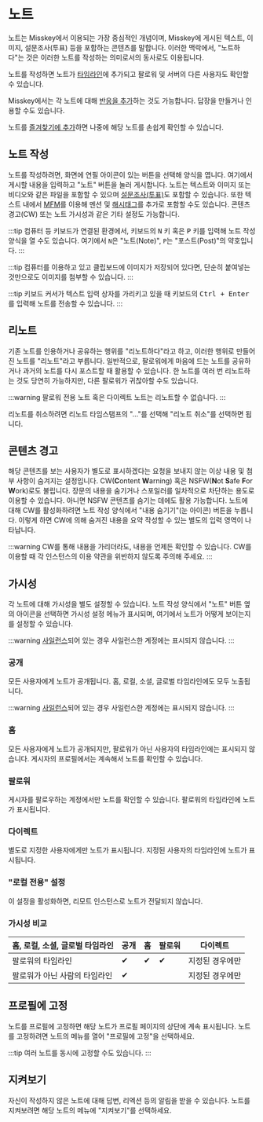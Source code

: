 # 노트
노트는 Misskey에서 이용되는 가장 중심적인 개념이며, Misskey에 게시된 텍스트, 이미지, 설문조사(투표) 등을 포함하는 콘텐츠를 말합니다.
이러한 맥락에서, "노트하다"는 것은 이러한 노트를 작성하는 의미로서의 동사로도 이용됩니다.

노트를 작성하면 노트가 [타임라인](./timeline.md)에 추가되고 팔로워 및 서버의 다른 사용자도 확인할 수 있습니다.

Misskey에서는 각 노트에 대해 [반응을 추가](./reaction.md)하는 것도 가능합니다. 답장을 만들거나 인용할 수도 있습니다.

노트를 [즐겨찾기에 추가](./favorite.md)하면 나중에 해당 노트를 손쉽게 확인할 수 있습니다.

## 노트 작성
노트를 작성하려면, 화면에 연필 아이콘이 있는 버튼을 선택해 양식을 엽니다. 여기에서 게시할 내용을 입력하고 "노트" 버튼을 눌러 게시합니다.
노트는 텍스트와 이미지 또는 비디오와 같은 파일을 포함할 수 있으며 [설문조사(투표)](./poll.md)도 포함할 수 있습니다.
또한 텍스트 내에서 [MFM](./mfm.md)를 이용해 멘션 및 [해시태그](./hashtag.md)를 추가로 포함할 수도 있습니다.
콘텐츠 경고(CW) 또는 노트 가시성과 같은 기타 설정도 가능합니다.

:::tip
컴퓨터 등 키보드가 연결된 환경에서, 키보드의 <kbd class="key">N</kbd> 키 혹은 <kbd class="key">P</kbd> 키를 입력해 노트 작성 양식을 열 수도 있습니다.
여기에서 `N`은 "노트(Note)", `P`는 "포스트(Post)"의 약호입니다.
:::

:::tip
컴퓨터를 이용하고 있고 클립보드에 이미지가 저장되어 있다면, 단순히 붙여넣는 것만으로도 이미지를 첨부할 수 있습니다.
:::

:::tip
키보드 커서가 텍스트 입력 상자를 가리키고 있을 때 키보드의 <kbd class="key">Ctrl + Enter</kbd>를 입력해 노트를 전송할 수 있습니다.
:::

## 리노트
기존 노트를 인용하거나 공유하는 행위를 "리노트하다"라고 하고, 이러한 행위로 만들어진 노트를 "리노트"라고 부릅니다.
일반적으로, 팔로워에게 마음에 드는 노트를 공유하거나 과거의 노트를 다시 포스트할 때 활용할 수 있습니다.
한 노트를 여러 번 리노트하는 것도 당연히 가능하지만, 다른 팔로워가 귀찮아할 수도 있습니다.

:::warning
팔로워 전용 노트 혹은 다이렉트 노트는 리노트할 수 없습니다.
:::

리노트를 취소하려면 리노트 타임스탬프의 "..."를 선택해 "리노트 취소"를 선택하면 됩니다.

## 콘텐츠 경고
해당 콘텐츠를 보는 사용자가 별도로 표시하겠다는 요청을 보내지 않는 이상 내용 및 첨부 사항이 숨겨지는 설정입니다. CW(**C**ontent **W**arning) 혹은 NSFW(**N**ot **S**afe **F**or **W**ork)로도 불립니다.
장문의 내용을 숨기거나 스포일러를 일차적으로 차단하는 용도로 이용할 수 있습니다. 아니면 NSFW 콘텐츠를 숨기는 데에도 활용 가능합니다.
노트에 대해 CW를 활성화하려면 노트 작성 양식에서 "내용 숨기기"(눈 아이콘) 버튼을 누릅니다. 이렇게 하면 CW에 의해 숨겨진 내용을 요약 작성할 수 있는 별도의 입력 영역이 나타납니다.

:::warning
CW를 통해 내용을 가리더라도, 내용을 언제든 확인할 수 있습니다.
CW를 이용할 때 각 인스턴스의 이용 약관을 위반하지 않도록 주의해 주세요.
:::

## 가시성
각 노트에 대해 가시성을 별도 설정할 수 있습니다.
노트 작성 양식에서 "노트" 버튼 옆의 아이콘을 선택하면 가시성 설정 메뉴가 표시되며, 여기에서 노트가 어떻게 보이는지를 설정할 수 있습니다.

:::warning
[사일런스](./silence.md)되어 있는 경우 사일런스한 계정에는 표시되지 않습니다.
:::

### 공개
모든 사용자에게 노트가 공개됩니다. 홈, 로컬, 소셜, 글로벌 타임라인에도 모두 노출됩니다.

:::warning
[사일런스](./silence.md)되어 있는 경우 사일런스한 계정에는 표시되지 않습니다.
:::

### 홈
모든 사용자에게 노트가 공개되지만, 팔로워가 아닌 사용자의 타임라인에는 표시되지 않습니다.
게시자의 프로필에서는 계속해서 노트를 확인할 수 있습니다.

### 팔로워
게시자를 팔로우하는 계정에서만 노트를 확인할 수 있습니다. 팔로워의 타임라인에 노트가 표시됩니다.

### 다이렉트
별도로 지정한 사용자에게만 노트가 표시됩니다. 지정된 사용자의 타임라인에 노트가 표시됩니다.

### "로컬 전용" 설정
이 설정을 활성화하면, 리모트 인스턴스로 노트가 전달되지 않습니다.

### 가시성 비교
| 홈, 로컬, 소셜, 글로벌 타임라인 | 공개 | 홈 | 팔로워 | 다이렉트        |
|---------------------------------|------|----|--------|-----------------|
| 팔로워의 타임라인               | ✔    | ✔  | ✔      | 지정된 경우에만 |
| 팔로워가 아닌 사람의 타임라인   | ✔    |    |        | 지정된 경우에만 |

## 프로필에 고정
노트를 프로필에 고정하면 해당 노트가 프로필 페이지의 상단에 계속 표시됩니다.
노트를 고정하려면 노트의 메뉴를 열어 "프로필에 고정"을 선택하세요.

:::tip
여러 노트를 동시에 고정할 수도 있습니다.
:::

## 지켜보기
자신이 작성하지 않은 노트에 대해 답변, 리엑션 등의 알림을 받을 수 있습니다.
노트를 지켜보려면 해당 노트의 메뉴에 "지켜보기"를 선택하세요.
